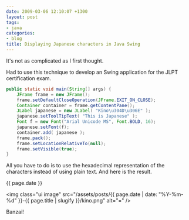 ```yaml
---
date: 2009-03-06 12:10:07 +1300
layout: post
tags:
- java
categories:
- blog
title: Displaying Japanese characters in Java Swing
---
```


It's not as complicated as I first thought.

Had to use this technique to develop an Swing application for the JLPT certification exam.

```java
public static void main(String[] args) {
	JFrame frame = new JFrame();
	frame.setDefaultCloseOperation(JFrame.EXIT_ON_CLOSE);
	Container container = frame.getContentPane();
	JLabel japanese = new JLabel( "Kino\u304D\u306E" );
	japanese.setToolTipText( "This is Japanese" );
	Font f = new Font("Arial Unicode MS", Font.BOLD, 16);
	japanese.setFont(f);
	container.add( japanese );
	frame.pack();
	frame.setLocationRelativeTo(null);
	frame.setVisible(true);
}
```

All you have to do is to use the hexadecimal representation of the characters instead of using plain text. And here is the result.

{{ page.date }}

<img class="ui image" src="/assets/posts/{{ page.date | date: "%Y-%m-%d" }}-{{ page.title | slugify }}/kino.png" alt="=" />

Banzai!
